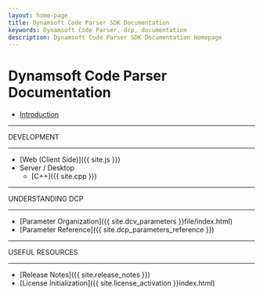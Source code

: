 ```yaml
---
layout: home-page
title: Dynamsoft Code Parser SDK Documentation
keywords: Dynamsoft Code Parser, dcp, documentation
description: Dynamsoft Code Parser SDK Documentation Homepage
---
```


# Dynamsoft Code Parser Documentation

* [Introduction]({{site.introduction}})

<hr>
DEVELOPMENT
<hr>

* [Web (Client Side)]({{ site.js }})
* Server / Desktop
  * [C++]({{ site.cpp }})

<hr>
UNDERSTANDING DCP
<hr>

* [Parameter Organization]({{ site.dcv_parameters }}file/index.html)
* [Parameter Reference]({{ site.dcp_parameters_reference }})

<hr>
USEFUL RESOURCES
<hr>

* [Release Notes]({{ site.release_notes }})
* [License Initialization]({{ site.license_activation }}index.html)
